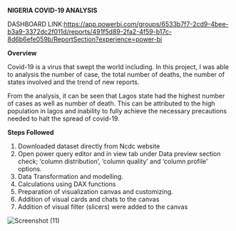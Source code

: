 **NIGERIA COVID-19 ANALYSIS**

DASHBOARD LINK:https://app.powerbi.com/groups/6533b7f7-2cd9-4bee-b3a9-3372dc2f011d/reports/491f5d89-2fa2-4f59-b17c-8d6b6efe059b/ReportSection?experience=power-bi

**Overview**

Covid-19 is a virus that swept the world including. In this project, I was able to analysis the number of case, the total number of deaths, the number of states involved and the trend of new reports.


From the analysis, it can be seen that Lagos state had the highest number of cases as well as number of death. This can be attributed to the high population in lagos and inability to fully achieve the necessary precautions needed to halt the spread of covid-19.

**Steps Followed**
1.	Downloaded dataset directly from Ncdc website
2.	Open power query editor and in view tab under Data preview section check; ‘column distribution’, ‘column quality’ and ‘column profile’ options.
3.	Data Transformation and modelling.
4.	Calculations using DAX functions
5.	Preparation of visualization canvas and customizing.
6.	Addition of visual cards and chats to the canvas
7.	Addition of visual filter (slicers) were added to the canvas

![Screenshot (11)](https://github.com/TheNurseAnalyst/NCDC-COVID-19-ANALYSIS/assets/158273691/a48c6803-9131-4099-b106-63e338ce87f0)

